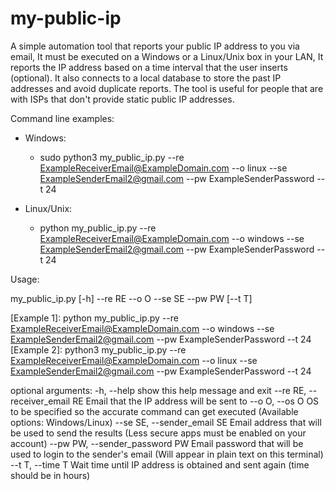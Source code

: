 # my-public-ip
A simple automation tool that reports your public IP address to you via email, It must be executed on a Windows or a Linux/Unix box in your LAN, It reports the IP address based on a time interval that the user inserts (optional). It also connects to a local database to store the past IP addresses and avoid duplicate reports. The tool is useful for people that are with ISPs that don't provide static public IP addresses.

Command line examples:

- Windows:
  - sudo python3 my_public_ip.py --re ExampleReceiverEmail@ExampleDomain.com --o linux --se ExampleSenderEmail2@gmail.com --pw ExampleSenderPassword --t 24

- Linux/Unix:
  - python my_public_ip.py --re ExampleReceiverEmail@ExampleDomain.com --o windows --se ExampleSenderEmail2@gmail.com --pw ExampleSenderPassword --t 24



Usage:

my_public_ip.py [-h] --re RE --o O --se SE --pw PW [--t T]

[Example 1]: python my_public_ip.py --re ExampleReceiverEmail@ExampleDomain.com
--o windows --se ExampleSenderEmail2@gmail.com --pw ExampleSenderPassword --t
24 [Example 2]: python3 my_public_ip.py --re
ExampleReceiverEmail@ExampleDomain.com --o linux --se
ExampleSenderEmail2@gmail.com --pw ExampleSenderPassword --t 24

optional arguments:
  -h, --help            show this help message and exit
  --re RE, --receiver_email RE
                        Email that the IP address will be sent to
  --o O, --os O         OS to be specified so the accurate command can get
                        executed (Available options: Windows/Linux)
  --se SE, --sender_email SE
                        Email address that will be used to send the results
                        (Less secure apps must be enabled on your account)
  --pw PW, --sender_password PW
                        Email password that will be used to login to the
                        sender's email (Will appear in plain text on this
                        terminal)
  --t T, --time T       Wait time until IP address is obtained and sent again
                        (time should be in hours)
